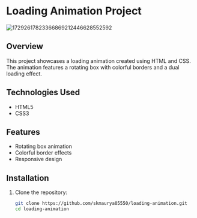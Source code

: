 # Loading Animation Project
![17292617823366869212446628552592](https://github.com/user-attachments/assets/38ef21de-ec94-4a76-95a3-c75916564754)


## Overview
This project showcases a loading animation created using HTML and CSS. The animation features a rotating box with colorful borders and a dual loading effect.

## Technologies Used
- HTML5
- CSS3

## Features
- Rotating box animation
- Colorful border effects
- Responsive design

## Installation
1. Clone the repository:
   ```bash
   git clone https://github.com/skmaurya05550/loading-animation.git
   cd loading-animation


   

